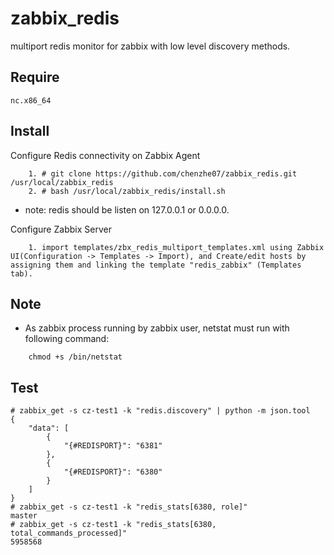 # zabbix_redis
  multiport redis monitor for zabbix with low level discovery methods.

## Require
    nc.x86_64

## Install

Configure Redis connectivity on Zabbix Agent

```
    1. # git clone https://github.com/chenzhe07/zabbix_redis.git /usr/local/zabbix_redis
    2. # bash /usr/local/zabbix_redis/install.sh
```

* note: redis should be listen on 127.0.0.1 or 0.0.0.0.

Configure Zabbix Server
    
```
    1. import templates/zbx_redis_multiport_templates.xml using Zabbix UI(Configuration -> Templates -> Import), and Create/edit hosts by assigning them and linking the template "redis_zabbix" (Templates tab).
```

## Note

* As zabbix process running by zabbix user, netstat must run with following command:
```
    chmod +s /bin/netstat
```

## Test

```
# zabbix_get -s cz-test1 -k "redis.discovery" | python -m json.tool
{
    "data": [
        {
            "{#REDISPORT}": "6381"
        }, 
        {
            "{#REDISPORT}": "6380"
        }
    ]
}
# zabbix_get -s cz-test1 -k "redis_stats[6380, role]"
master
# zabbix_get -s cz-test1 -k "redis_stats[6380, total_commands_processed]"
5958568
```
